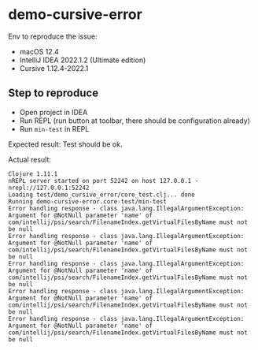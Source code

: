 # demo-cursive-error

Env to reproduce the issue:
- macOS 12.4
- IntelliJ IDEA 2022.1.2 (Ultimate edition)
- Cursive 1.12.4-2022.1 

## Step to reproduce

- Open project in IDEA
- Run REPL (run button at toolbar, there should be configuration already)
- Run `min-test` in REPL

Expected result:
  Test should be ok.

Actual result:
```
Clojure 1.11.1
nREPL server started on port 52242 on host 127.0.0.1 - nrepl://127.0.0.1:52242
Loading test/demo_cursive_error/core_test.clj... done
Running demo-cursive-error.core-test/min-test
Error handling response - class java.lang.IllegalArgumentException: Argument for @NotNull parameter 'name' of com/intellij/psi/search/FilenameIndex.getVirtualFilesByName must not be null
Error handling response - class java.lang.IllegalArgumentException: Argument for @NotNull parameter 'name' of com/intellij/psi/search/FilenameIndex.getVirtualFilesByName must not be null
Error handling response - class java.lang.IllegalArgumentException: Argument for @NotNull parameter 'name' of com/intellij/psi/search/FilenameIndex.getVirtualFilesByName must not be null
Error handling response - class java.lang.IllegalArgumentException: Argument for @NotNull parameter 'name' of com/intellij/psi/search/FilenameIndex.getVirtualFilesByName must not be null
Error handling response - class java.lang.IllegalArgumentException: Argument for @NotNull parameter 'name' of com/intellij/psi/search/FilenameIndex.getVirtualFilesByName must not be null
```
